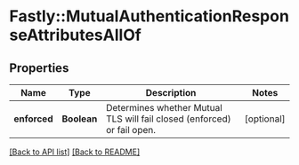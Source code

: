 # Fastly::MutualAuthenticationResponseAttributesAllOf

## Properties

| Name | Type | Description | Notes |
| ---- | ---- | ----------- | ----- |
| **enforced** | **Boolean** | Determines whether Mutual TLS will fail closed (enforced) or fail open. | [optional] |

[[Back to API list]](../../README.md#endpoints) [[Back to README]](../../README.md)

